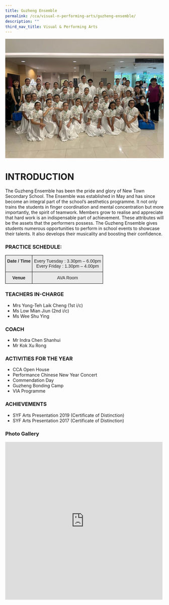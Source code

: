 ```yaml
---
title: Guzheng Ensemble
permalink: /cca/visual-n-performing-arts/guzheng-ensemble/
description: ""
third_nav_title: Visual & Performing Arts
---
```

![](/images/guzheng%2002.jpeg)

# INTRODUCTION

The Guzheng Ensemble has been the pride and glory of New Town Secondary School. The Ensemble was established in May and has since become an integral part of the school’s aesthetics programme. It not only trains the students in finger coordination and mental concentration but more importantly, the spirit of teamwork. Members grow to realise and appreciate that hard work is an indispensable part of achievement. These attributes will be the assets that the performers possess. The Guzheng Ensemble gives students numerous opportunities to perform in school events to showcase their talents. It also develops their musicality and boosting their confidence. 

### PRACTICE SCHEDULE:

<style type="text/css">
.tg  {border-collapse:collapse;border-spacing:0;}
.tg td{border-color:black;border-style:solid;border-width:1px;font-family:Arial, sans-serif;font-size:14px;
  overflow:hidden;padding:10px 5px;word-break:normal;}
.tg th{border-color:black;border-style:solid;border-width:1px;font-family:Arial, sans-serif;font-size:14px;
  font-weight:normal;overflow:hidden;padding:10px 5px;word-break:normal;}
.tg .tg-n4qt{background-color:#EAEAEA;color:#222;font-weight:bold;text-align:center;vertical-align:top}
.tg .tg-ii8k{background-color:#EAEAEA;color:#222;text-align:center;vertical-align:top}
</style>
<table class="tg">
<thead>
  <tr>
    <th class="tg-n4qt">Date / Time</th>
    <th class="tg-ii8k">Every Tuesday : 3.30pm – 6.00pm<br>Every Friday : 1.30pm – 4.00pm</th>
  </tr>
</thead>
<tbody>
  <tr>
    <td class="tg-n4qt"> Venue</td>
    <td class="tg-ii8k">AVA Room</td>
  </tr>
</tbody>
</table>

### TEACHERS IN-CHARGE

*   Mrs Yong-Teh Laik Cheng (1st i/c)
*   Ms Low Mian Jiun (2nd i/c)
*   Ms Wee Shu Ying

### COACH

*   Mr Indra Chen Shanhui
*   Mr Kok Xu Rong

### ACTIVITIES FOR THE YEAR

* CCA Open House 
* Performance Chinese New Year Concert 
* Commendation Day
* Guzheng Bonding Camp 
* VIA Programme 


### ACHIEVEMENTS

* SYF Arts Presentation 2019 (Certificate of Distinction)
* SYF Arts Presentation 2017 (Certificate of Distinction) 

### Photo Gallery

<iframe allowfullscreen="true" height="500" width="500" frameborder="0" src="https://docs.google.com/presentation/d/e/2PACX-1vRRJm1gvIeeQRFMKawzfS2LBE7lYERfiC-XPVGTuiS4WQuWuvkMEbMcBMqMtMwiD1CwrObKdY3C7l11/embed?start=true&amp;loop=true&amp;delayms=3000"></iframe>